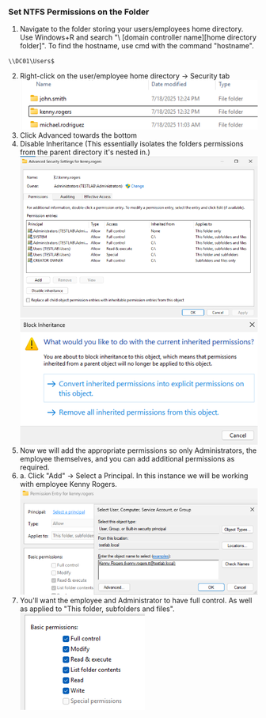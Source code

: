 ### Set NTFS Permissions on the Folder
1. Navigate to the folder storing your users/employees home directory. Use Windows+R and search "\ \[domain controller name]\[home directory folder]\". To find the hostname, use cmd with the command "hostname".
```
\\DC01\Users$
```
2. Right-click on the user/employee home directory → Security tab  
![users$ directory](https://github.com/nickbruggen90/LabsVol8021Q/blob/main/Project%201.1%3A%20Active%20Directory%20and%20Windows%2010%20Integration/Images2/Screenshot%202025-07-18%20123248.png)  
3. Click Advanced towards the bottom
4. Disable Inheritance (This essentially isolates the folders permissions from the parent directory it's nested in.)
![disable inheritance](https://github.com/nickbruggen90/LabsVol8021Q/blob/main/Project%201.1%3A%20Active%20Directory%20and%20Windows%2010%20Integration/Images2/Screenshot%202025-07-18%20123330.png)  
![remove inheritance](https://github.com/nickbruggen90/LabsVol8021Q/blob/main/Project%201.1%3A%20Active%20Directory%20and%20Windows%2010%20Integration/Images2/Screenshot%202025-07-18%20123341.png)  
5. Now we will add the appropriate permissions so only Administrators, the employee themselves, and you can add additional permissions as required.
5. a. Click "Add" → Select a Principal. In this instance we will be working with employee Kenny Rogers.
![kenny rogers select](https://github.com/nickbruggen90/LabsVol8021Q/blob/main/Project%201.1%3A%20Active%20Directory%20and%20Windows%2010%20Integration/Images2/Screenshot%202025-07-18%20123421.png)  
6. You'll want the employee and Administrator to have full control. As well as applied to "This folder, subfolders and files".
![permissions panel](https://github.com/nickbruggen90/LabsVol8021Q/blob/main/Project%201.1%3A%20Active%20Directory%20and%20Windows%2010%20Integration/Images2/Screenshot%202025-07-18%20123436.png)  
